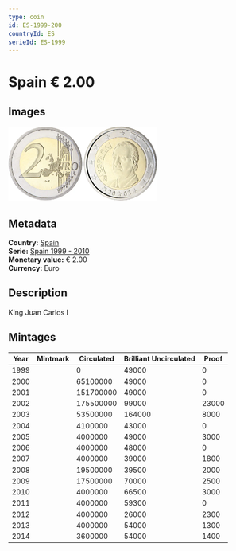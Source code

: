```yaml
---
type: coin
id: ES-1999-200
countryId: ES
serieId: ES-1999
---
```


# Spain € 2.00

## Images

<img src="../../../Images/common-2002-200.webp" height="150" alt="Front image"><img src="Images/spain-1999-200.webp" height="150" alt="Back image">

## Metadata

**Country:** [Spain](../index.md)\
**Serie:** [Spain 1999 - 2010](index.md)\
**Monetary value:** € 2.00\
**Currency:** Euro

## Description

King Juan Carlos I

## Mintages

| Year | Mintmark | Circulated | Brilliant Uncirculated | Proof |
| ---- | -------- | ---------- | ---------------------- | ----- |
| 1999 |          | 0          | 49000                  | 0     |
| 2000 |          | 65100000   | 49000                  | 0     |
| 2001 |          | 151700000  | 49000                  | 0     |
| 2002 |          | 175500000  | 99000                  | 23000 |
| 2003 |          | 53500000   | 164000                 | 8000  |
| 2004 |          | 4100000    | 43000                  | 0     |
| 2005 |          | 4000000    | 49000                  | 3000  |
| 2006 |          | 4000000    | 48000                  | 0     |
| 2007 |          | 4000000    | 39000                  | 1800  |
| 2008 |          | 19500000   | 39500                  | 2000  |
| 2009 |          | 17500000   | 70000                  | 2500  |
| 2010 |          | 4000000    | 66500                  | 3000  |
| 2011 |          | 4000000    | 59300                  | 0     |
| 2012 |          | 4000000    | 26000                  | 2300  |
| 2013 |          | 4000000    | 54000                  | 1300  |
| 2014 |          | 3600000    | 54000                  | 1400  |
